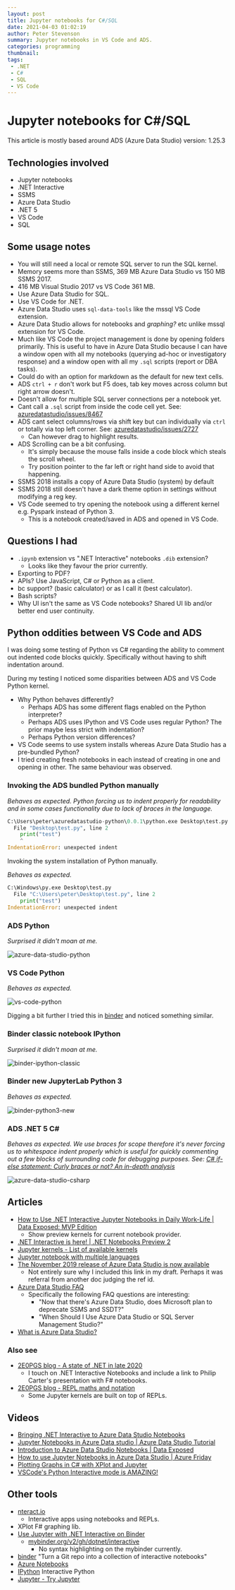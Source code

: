 ```yaml
---
layout: post
title: Jupyter notebooks for C#/SQL
date: 2021-04-03 01:02:19
author: Peter Stevenson
summary: Jupyter notebooks in VS Code and ADS.
categories: programming
thumbnail:
tags:
 - .NET
 - C#
 - SQL
 - VS Code
---
```


# Jupyter notebooks for C#/SQL

This article is mostly based around ADS (Azure Data Studio) version: 1.25.3

## Technologies involved

* Jupyter notebooks
* .NET Interactive
* SSMS
* Azure Data Studio
* .NET 5
* VS Code
* SQL

## Some usage notes

* You will still need a local or remote SQL server to run the SQL kernel.
* Memory seems more than SSMS, 369 MB Azure Data Studio vs 150 MB SSMS 2017.
* 416 MB Visual Studio 2017 vs VS Code 361 MB.
* Use Azure Data Studio for SQL.
* Use VS Code for .NET.
* Azure Data Studio uses `sql-data-tools` like the mssql VS Code extension.
* Azure Data Studio allows for notebooks and _graphing?_ etc unlike mssql extension for VS Code.
* Much like VS Code the project management is done by opening folders primarily. This is useful to have in Azure Data Studio because I can have a window open with all my notebooks (querying ad-hoc or investigatory response) and a window open with all my `.sql` scripts (report or DBA tasks).
* Could do with an option for markdown as the default for new text cells.
* ADS `ctrl + r` don't work but F5 does, tab key moves across column but right arrow doesn't.
* Doesn't allow for multiple SQL server connections per a notebook yet.
* Cant call a `.sql` script from inside the code cell yet. See: [azuredatastudio/issues/8467](https://github.com/microsoft/azuredatastudio/issues/8467)
* ADS cant select columns/rows via shift key but can individually via `ctrl` or totally via top left corner. See: [azuredatastudio/issues/2727](https://github.com/microsoft/azuredatastudio/issues/2727)
	* Can however drag to highlight results.
* ADS Scrolling can be a bit confusing.
	* It's simply because the mouse falls inside a code block which steals the scroll wheel.
	* Try position pointer to the far left or right hand side to avoid that happening.
* SSMS 2018 installs a copy of Azure Data Studio (system) by default
* SSMS 2018 still doesn't have a dark theme option in settings without modifying a reg key.
* VS Code seemed to try opening the notebook using a different kernel e.g. Pyspark instead of Python 3.
	* This is a notebook created/saved in ADS and opened in VS Code.

## Questions I had

* `.ipynb` extension vs ".NET Interactive" notebooks `.dib` extension?
	* Looks like they favour the prior currently.
* Exporting to PDF?
* APIs? Use JavaScript, C# or Python as a client.
* bc support? (basic calculator) or as I call it (best calculator).
* Bash scripts?
* Why UI isn't the same as VS Code notebooks? Shared UI lib and/or better end user continuity.

## Python oddities between VS Code and ADS

I was doing some testing of Python vs C# regarding the ability to comment out indented code blocks quickly. Specifically without having to shift indentation around. 

During my testing I noticed some disparities between ADS and VS Code Python kernel.

* Why Python behaves differently?
	* Perhaps ADS has some different flags enabled on the Python interpreter?
	* Perhaps ADS uses IPython and VS Code uses regular Python? The prior maybe less strict with indentation?
	* Perhaps Python version differences?
* VS Code seems to use system installs whereas Azure Data Studio has a pre-bundled Python?
* I tried creating fresh notebooks in each instead of creating in one and opening in other. The same behaviour was observed.

### Invoking the ADS bundled Python manually

_Behaves as expected. Python forcing us to indent properly for readability and in some cases functionality due to lack of braces in the language._

```python
C:\Users\peter\azuredatastudio-python\0.0.1\python.exe Desktop\test.py
  File "Desktop\test.py", line 2
    print("test")
    ^
IndentationError: unexpected indent
```

Invoking the system installation of Python manually.

_Behaves as expected._

```python
C:\Windows\py.exe Desktop\test.py
  File "C:\Users\peter\Desktop\test.py", line 2
    print("test")
IndentationError: unexpected indent
```

### ADS Python

_Surprised it didn't moan at me._

![azure-data-studio-python](/blog/assets/2021-04-03/azure-data-studio-python.png)

### VS Code Python

_Behaves as expected._

![vs-code-python](/blog/assets/2021-04-03/vs-code-python.png)

Digging a bit further I tried this in [binder](#other-tools) and noticed something similar.

### Binder classic notebook IPython

_Surprised it didn't moan at me._

![binder-ipython-classic](/blog/assets/2021-04-03/binder-ipython-classic.png)

### Binder new JupyterLab Python 3

_Behaves as expected._

![binder-python3-new](/blog/assets/2021-04-03/binder-python3-new.png)

### ADS .NET 5 C# 

_Behaves as expected. We use braces for scope therefore it's never forcing us to whitespace indent properly which is useful for quickly commenting out a few blocks of surrounding code for debugging purposes. See: [C# if-else statement: Curly braces or not? An in-depth analysis](https://social.technet.microsoft.com/wiki/contents/articles/37763.c-if-else-statement-curly-braces-or-not-an-in-depth-analysis.aspx)_

![azure-data-studio-csharp](/blog/assets/2021-04-03/azure-data-studio-csharp.png)

## Articles

* [How to Use .NET Interactive Jupyter Notebooks in Daily Work-Life \| Data Exposed: MVP Edition](https://www.youtube.com/watch?v=W-F0gO7dVOE)
	* Show preview kernels for current notebook provider.
* [.NET Interactive is here! \| .NET Notebooks Preview 2](https://devblogs.microsoft.com/dotnet/net-interactive-is-here-net-notebooks-preview-2/)
* [Jupyter kernels - List of available kernels](https://github.com/jupyter/jupyter/wiki/Jupyter-kernels)
* [Jupyter notebook with multiple languages](https://z-uo.medium.com/jupyter-with-multiple-languages-1ae58e98dc8e)
* [The November 2019 release of Azure Data Studio is now available](https://cloudblogs.microsoft.com/sqlserver/2019/11/05/the-november-2019-release-of-azure-data-studio-is-now-available/?ocid=AID754288&wt.mc_id=azfr-c9-scottha&wt.mc_id=CFID0530)
	* Not entirely sure why I included this link in my draft. Perhaps it was referral from another doc judging the ref id.
* [Azure Data Studio FAQ](https://docs.microsoft.com/en-us/sql/azure-data-studio/faq?view=sql-server-ver15)
	* Specifically the following FAQ questions are interesting: 
		* "Now that there's Azure Data Studio, does Microsoft plan to deprecate SSMS and SSDT?" 
		* "When Should I Use Azure Data Studio or SQL Server Management Studio?"
* [What is Azure Data Studio?](https://docs.microsoft.com/en-us/sql/azure-data-studio/what-is-azure-data-studio?view=sql-server-ver15)

### Also see

* [2E0PGS blog - A state of .NET in late 2020](https://2e0pgs.github.io/blog/programming/2021/01/10/a-state-of-dotnet-in-late-2020/#interactive)
	* I touch on .NET Interactive Notebooks and include a link to Philip Carter's presentation with F# notebooks.
* [2E0PGS blog - REPL maths and notation](https://2e0pgs.github.io/blog/programming/2020/09/27/repl-maths-and-notation/)
	* Some Jupyter kernels are built on top of REPLs.

## Videos

* [Bringing .NET Interactive to Azure Data Studio Notebooks](https://www.youtube.com/watch?v=938jBJ-tK3c)
* [Jupyter Notebooks in Azure Data studio \| Azure Data Studio Tutorial](https://www.youtube.com/watch?v=I5Qz9jLnAqk)
* [Introduction to Azure Data Studio Notebooks \| Data Exposed](https://www.youtube.com/watch?v=Nt4kIHQ0IOc)
* [How to use Jupyter Notebooks in Azure Data Studio \| Azure Friday](https://youtu.be/pHuRj9ty9cI)
* [Plotting Graphs in C# with XPlot and Jupyter](https://www.youtube.com/watch?v=dUPpm-2KINE)
* [VSCode's Python Interactive mode is AMAZING!](https://www.youtube.com/watch?v=lwN4-W1WR84)

## Other tools

* [nteract.io](https://nteract.io/)
	* Interactive apps using notebooks and REPLs.
* XPlot F# graphing lib.
* [Use Jupyter with .NET Interactive on Binder](https://github.com/dotnet/interactive/blob/main/docs/NotebooksOnBinder.md)
	* [mybinder.org/v2/gh/dotnet/interactive](https://mybinder.org/v2/gh/dotnet/interactive/main?urlpath=lab)
		* No syntax highlighting on the mybinder currently.
* [binder](https://mybinder.org/) "Turn a Git repo into a collection of interactive notebooks"
* [Azure Notebooks](https://notebooks.azure.com/)
* [IPython](https://ipython.org/) Interactive Python
* [Jupyter - Try Jupyter](https://jupyter.org/try)
